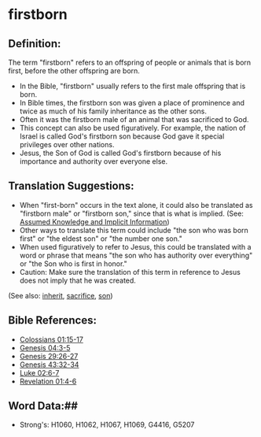 # firstborn #

## Definition: ##

The term "firstborn" refers to an offspring of people or animals that is born first, before the other offspring are born.

* In the Bible, "firstborn" usually refers to the first male offspring that is born.
* In Bible times, the firstborn son was given a place of prominence and twice as much of his family inheritance as the other sons.
* Often it was the firstborn male of an animal that was sacrificed to God.
* This concept can also be used figuratively. For example, the nation of Israel is called God's firstborn son because God gave it special privileges over other nations.
* Jesus, the Son of God is called God's firstborn because of his importance and authority over everyone else.

## Translation Suggestions: ##

* When "first-born" occurs in the text alone, it could also be translated as "firstborn male" or "firstborn son," since that is what is implied. (See: [Assumed Knowledge and Implicit Information](rc://en/ta/man/translate/figs-explicit))
* Other ways to translate this term could include  "the son who was born first" or "the eldest son" or "the number one son."
* When used figuratively to refer to Jesus, this could be translated with a word or phrase that means "the son who has authority over everything" or "the Son who is first in honor."
* Caution: Make sure the translation of this term in reference to Jesus does not imply that he was created.

(See also: [inherit](../kt/inherit.md), [sacrifice](../other/sacrifice.md), [son](../kt/son.md))

## Bible References: ##

* [Colossians 01:15-17](rc://en/tn/help/col/01/15)
* [Genesis 04:3-5](rc://en/tn/help/gen/04/03)
* [Genesis 29:26-27](rc://en/tn/help/gen/29/26)
* [Genesis 43:32-34](rc://en/tn/help/gen/43/32)
* [Luke 02:6-7](rc://en/tn/help/luk/02/06)
* [Revelation 01:4-6](rc://en/tn/help/rev/01/04)

## Word Data:##

* Strong's: H1060, H1062, H1067, H1069, G4416, G5207

